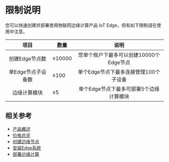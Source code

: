 # 限制说明

您可以快速创建并部署使用物联网边缘计算产品 IoT Edge，但有如下限制请在使用中注意。

|        项目        |    数量 |                说明                 |
| :----------------: | ------ | :---------------------------------: |
|   创建Edge节点数   | ≤10000 | 您单个账户下最多可以创建10000个Edge节点 |
| 单Edge节点子设备数 | ≤100   |  单个Edge节点下最多连接管理100个子设备  |
|    边缘计算模块    | ≤5     | 单个Edge节点下最多可部署5个边缘计算模块 |



## 相关参考

- [产品概述](../Introduction/Product-Overview.md)
- [价格总览](../Pricing/Price-Overview.md)
- [创建边缘节点](../Getting-Started/Create-Edgenode.md)
- [安装Edge系统](../Getting-Started/Install-Edge-System.md)
- [部署边缘计算](../Operation-Guide/Edge-Module/Deploy-Edge-Module.md)


